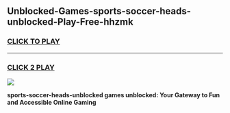 
## Unblocked-Games-sports-soccer-heads-unblocked-Play-Free-hhzmk
<h3>
<a href="https://premium76.site?title=sports-soccer-heads-unblocked&ref=23A">CLICK TO PLAY</a></h3>
<hr>

<h3>
<a href="https://premium76.site?title=sports-soccer-heads-unblocked&ref=23A">CLICK 2 PLAY</a>
  
</h3>

<a href="https://premium76.site?title=sports-soccer-heads-unblocked&ref=23A"><img src="https://clearcache.store/games.png"></a>


**sports-soccer-heads-unblocked games unblocked: Your Gateway to Fun and Accessible Online Gaming**
